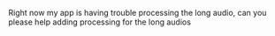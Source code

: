 Right now my app is having trouble processing the long audio, can you please help adding processing for the long audios